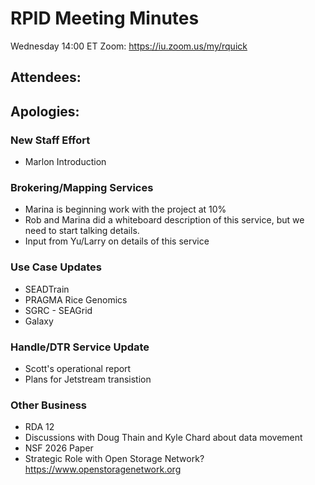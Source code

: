    
# RPID Meeting Minutes

Wednesday 14:00 ET 
Zoom: https://iu.zoom.us/my/rquick 
   
## Attendees: 
## Apologies: 

### New Staff Effort
   * Marlon Introduction
   
### Brokering/Mapping Services
   * Marina is beginning work with the project at 10%
   * Rob and Marina did a whiteboard description of this service, but we need to start talking details. 
   * Input from Yu/Larry on details of this service
   
### Use Case Updates
   * SEADTrain
   * PRAGMA Rice Genomics
   * SGRC - SEAGrid
   * Galaxy
   
### Handle/DTR Service Update
   * Scott's operational report
   * Plans for Jetstream transistion

### Other Business
   * RDA 12
   * Discussions with Doug Thain and Kyle Chard about data movement
   * NSF 2026 Paper
   * Strategic Role with Open Storage Network? https://www.openstoragenetwork.org

